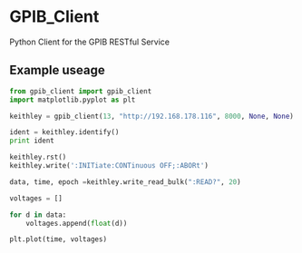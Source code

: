 # GPIB_Client

Python Client for the GPIB RESTful Service

## Example useage

 
```python
from gpib_client import gpib_client
import matplotlib.pyplot as plt

keithley = gpib_client(13, "http://192.168.178.116", 8000, None, None)

ident = keithley.identify()
print ident

keithley.rst()
keithley.write(':INITiate:CONTinuous OFF;:ABORt')

data, time, epoch =keithley.write_read_bulk(":READ?", 20)

voltages = []

for d in data:
    voltages.append(float(d))

plt.plot(time, voltages)
```
